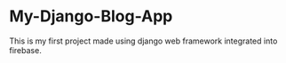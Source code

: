 # My-Django-Blog-App
This is my first project made using django web framework integrated into firebase. 
